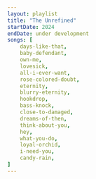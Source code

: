 ```yaml
---
layout: playlist
title: "The Unrefined"
startDate: 2024
endDate: under development
songs: [
    days-like-that,
    baby-defendant,
    own-me,
    lovesick,
    all-i-ever-want,
    rose-colored-doubt,
    eternity,
    blurry-eternity,
    hookdrop,
    bass-knock,
    close-to-damaged,
    dreams-of-then,
    think-about-you,
    hey,
    what-you-do,
    loyal-orchid,
    i-need-you,
    candy-rain,
]
---
```

